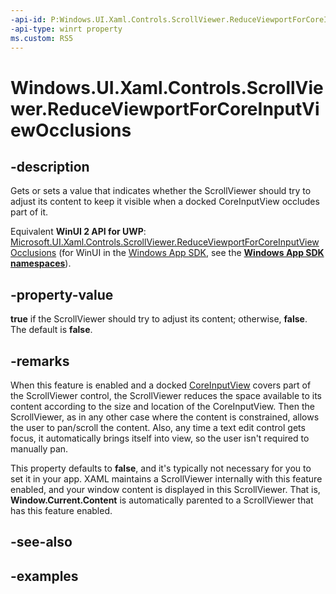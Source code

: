 ```yaml
---
-api-id: P:Windows.UI.Xaml.Controls.ScrollViewer.ReduceViewportForCoreInputViewOcclusions
-api-type: winrt property
ms.custom: RS5
---
```


<!-- Property syntax.
public bool ReduceViewportForCoreInputViewOcclusions { get;  set; }
-->

# Windows.UI.Xaml.Controls.ScrollViewer.ReduceViewportForCoreInputViewOcclusions

## -description

Gets or sets a value that indicates whether the ScrollViewer should try to adjust its content to keep it visible when a docked CoreInputView occludes part of it.

Equivalent **WinUI 2 API for UWP**: [Microsoft.UI.Xaml.Controls.ScrollViewer.ReduceViewportForCoreInputViewOcclusions](/windows/winui/api/microsoft.ui.xaml.controls.scrollviewer.reduceviewportforcoreinputviewocclusions) (for WinUI in the [Windows App SDK](/windows/apps/windows-app-sdk/), see the **[Windows App SDK namespaces](/windows/windows-app-sdk/api/winrt/)**).

## -property-value

**true** if the ScrollViewer should try to adjust its content; otherwise, **false**. The default is **false**.

## -remarks

When this feature is enabled and a docked [CoreInputView](/windows.ui.viewmanagement.core/coreinputview.md) covers part of the ScrollViewer control, the ScrollViewer reduces the space available to its content according to the size and location of the CoreInputView. Then the ScrollViewer, as in any other case where the content is constrained, allows the user to pan/scroll the content. Also, any time a text edit control gets focus, it automatically brings itself into view, so the user isn't required to manually pan.

This property defaults to **false**, and it's typically not necessary for you to set it in your app. XAML maintains a ScrollViewer internally with this feature enabled, and your window content is displayed in this ScrollViewer. That is, **Window.Current.Content** is automatically parented to a ScrollViewer that has this feature enabled.

## -see-also

## -examples


